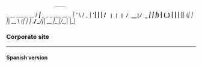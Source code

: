                       ____                      
  _ __   ___  _ __   / ___|__ _ _   _ ___  __ _ 
 | '_ \ / _ \| '__| | |   / _` | | | / __|/ _` |
 | |_) | (_) | |    | |__| (_| | |_| \__ \ (_| |
 | .__/ \___/|_|     \____\__,_|\__,_|___/\__,_|
 |_|                                            

<h3>Corporate site</h3>
<hr>

<h4>Spanish version</h4>
